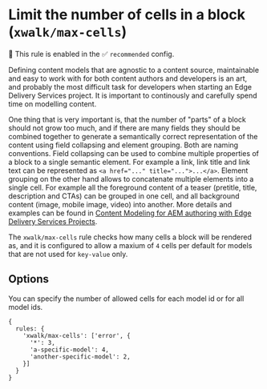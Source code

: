 # Limit the number of cells in a block (`xwalk/max-cells`)

💼 This rule is enabled in the ✅ `recommended` config.

<!-- end auto-generated rule header -->

Defining content models that are agnostic to a content source, maintainable and easy to work with for both content authors and developers is an art, and probably the most difficult task for developers when starting an Edge Delivery Services project. It is important to continously and carefully spend time on modelling content. 

One thing that is very important is, that the number of "parts" of a block should not grow too much, and if there are many fields they should be combined together to generate a semantically correct representation of the content using field collapsing and element grouping. Both are naming conventions. Field collapsing can be used to combine multiple properties of a block to a single semantic element. For example a link, link title and link text can be represented as `<a href="..." title="...">...</a>`. Element grouping on the other hand allows to concatenate multiple elements into a single cell. For example all the foreground content of a teaser (pretitle, title, description and CTAs) can be grouped in one cell, and all background content (image, mobile image, video) into another. More details and examples can be found in [Content Modeling for AEM authoring with Edge Delivery Services Projects](https://experienceleague.adobe.com/en/docs/experience-manager-cloud-service/content/edge-delivery/aem-authoring/content-modeling#field-collapse).

The `xwalk/max-cells` rule checks how many cells a block will be rendered as, and it is configured to allow a maxium of `4` cells per default for models that are not used for `key-value` only. 

## Options

<!-- begin auto-generated rule options list -->



<!-- end auto-generated rule options list -->

You can specify the number of allowed cells for each model id or for all model ids.

```
{
  rules: {
    'xwalk/max-cells': ['error', {
      '*': 3,
      'a-specific-model': 4,
      'another-specific-model': 2,
    }]
  }
}
```
